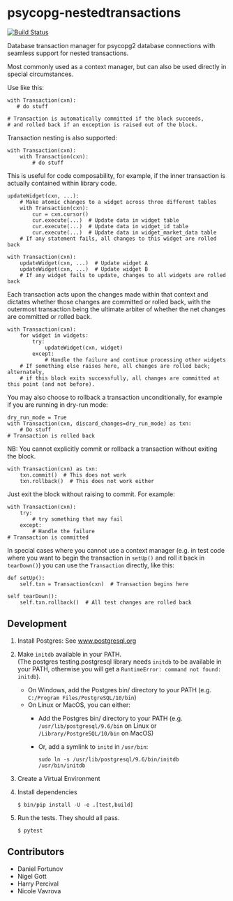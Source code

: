 psycopg-nestedtransactions
==========================

[![Build Status](https://travis-ci.org/asqui/psycopg-nestedtransactions.svg?branch=master)](https://travis-ci.org/asqui/psycopg-nestedtransactions)

Database transaction manager for psycopg2 database connections with seamless support for nested transactions.
 
Most commonly used as a context manager, but can also be used directly in special circumstances.
 
Use like this:
 
    with Transaction(cxn):
       # do stuff
 
    # Transaction is automatically committed if the block succeeds,
    # and rolled back if an exception is raised out of the block.
 
Transaction nesting is also supported:
 
    with Transaction(cxn):
        with Transaction(cxn):
            # do stuff
 
This is useful for code composability, for example, if the inner transaction
is actually contained within library code.
 
    updateWidget(cxn, ...):
        # Make atomic changes to a widget across three different tables
        with Transaction(cxn):
            cur = cxn.cursor()
            cur.execute(...)  # Update data in widget table
            cur.execute(...)  # Update data in widget_id table
            cur.execute(...)  # Update data in widget_market_data table
        # If any statement fails, all changes to this widget are rolled back
 
    with Transaction(cxn):
        updateWidget(cxn, ...)  # Update widget A
        updateWidget(cxn, ...)  # Update widget B
        # If any widget fails to update, changes to all widgets are rolled back
 
Each transaction acts upon the changes made within that context and dictates
whether those changes are committed or rolled back, with the outermost transaction
being the ultimate arbiter of whether the net changes are committed or rolled back.
 
    with Transaction(cxn):
        for widget in widgets:
            try:
                updateWidget(cxn, widget)
            except:
                # Handle the failure and continue processing other widgets
        # If something else raises here, all changes are rolled back; alternately,
        # if this block exits successfully, all changes are committed at this point (and not before).
 
You may also choose to rollback a transaction unconditionally, for example
if you are running in dry-run mode:
 
    dry_run_mode = True
    with Transaction(cxn, discard_changes=dry_run_mode) as txn:
        # Do stuff
    # Transaction is rolled back
    
NB: You cannot explicitly commit or rollback a transaction without exiting the block.
 
    with Transaction(cxn) as txn:
        txn.commit()  # This does not work
        txn.rollback()  # This does not work either
 
Just exit the block without raising to commit. For example:
 
    with Transaction(cxn):
        try:
            # try something that may fail
        except:
            # Handle the failure
    # Transaction is committed
 
In special cases where you cannot use a context manager (e.g. in test code where you want to begin
the transaction in `setUp()` and roll it back in `tearDown()`) you can use the `Transaction`
directly, like this:
 
    def setUp():
        self.txn = Transaction(cxn)  # Transaction begins here
 
    self tearDown():
        self.txn.rollback()  # All test changes are rolled back


Development
-----------

1. Install Postgres: See www.postgresql.org
1. Make `initdb` available in your PATH.  
   (The postgres testing.postgresql library needs `initdb` to be available in your PATH, 
   otherwise you will get a `RuntimeError: command not found: initdb`).
    * On Windows, add the Postgres bin/ directory to your PATH 
      (e.g. `C:/Program Files/PostgreSQL/10/bin`)
    * On Linux or MacOS, you can either:
      * Add the Postgres bin/ directory to your PATH 
        (e.g. `/usr/lib/postgresql/9.6/bin` on Linux
         or `/Library/PostgreSQL/10/bin` on MacOS)
      * Or, add a symlink to `initd` in `/usr/bin`:
      
            sudo ln -s /usr/lib/postgresql/9.6/bin/initdb /usr/bin/initdb
1. Create a Virtual Environment
1. Install dependencies

       $ bin/pip install -U -e .[test,build]

1. Run the tests. They should all pass.

       $ pytest


Contributors
------------

* Daniel Fortunov
* Nigel Gott
* Harry Percival
* Nicole Vavrova
